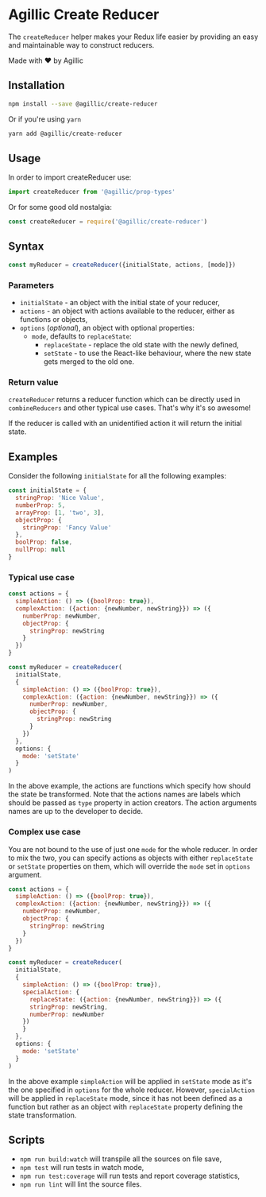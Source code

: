 # Agillic Create Reducer

The `createReducer` helper makes your Redux life easier by providing an easy and maintainable way to construct reducers.

Made with :heart: by Agillic

## Installation

```sh
npm install --save @agillic/create-reducer
```

Or if you're using `yarn`

```sh
yarn add @agillic/create-reducer
```

## Usage

In order to import createReducer use:

```javascript
import createReducer from '@agillic/prop-types'
```

Or for some good old nostalgia:

```javascript
const createReducer = require('@agillic/create-reducer')
```
## Syntax

```javascript
const myReducer = createReducer({initialState, actions, [mode]})
```

### Parameters

- `initialState` - an object with the initial state of your reducer,
- `actions` - an object with actions available to the reducer, either as functions or objects,
- `options` (_optional_), an object with optional properties:
  - `mode`, defaults to `replaceState`:
    - `replaceState` - replace the old state with the newly defined,
    - `setState` - to use the React-like behaviour, where the new state gets merged to the old one.

### Return value

`createReducer` returns a reducer function which can be directly used in `combineReducers` and other typical use cases. That's why it's so awesome!

If the reducer is called with an unidentified action it will return the initial state.

## Examples

Consider the following `initialState` for all the following examples:

```javascript
const initialState = {
  stringProp: 'Nice Value',
  numberProp: 5,
  arrayProp: [1, 'two', 3],
  objectProp: {
    stringProp: 'Fancy Value'
  },
  boolProp: false,
  nullProp: null
}
```

### Typical use case

```javascript
const actions = {
  simpleAction: () => ({boolProp: true}),
  complexAction: ({action: {newNumber, newString}}) => ({
    numberProp: newNumber,
    objectProp: {
      stringProp: newString
    }
  })
}

const myReducer = createReducer(
  initialState,
  {
    simpleAction: () => ({boolProp: true}),
    complexAction: ({action: {newNumber, newString}}) => ({
      numberProp: newNumber,
      objectProp: {
        stringProp: newString
      }
    })
  },
  options: {
    mode: 'setState'
  }
)
```

In the above example, the actions are functions which specify how should the state be transformed. Note that the actions names are labels which should be passed as `type` property in action creators. The action arguments names are up to the developer to decide.

### Complex use case

You are not bound to the use of just one `mode` for the whole reducer. In order to mix the two, you can specify actions as objects with either `replaceState` or `setState` properties on them, which will override the `mode` set in `options` argument.

```javascript
const actions = {
  simpleAction: () => ({boolProp: true}),
  complexAction: ({action: {newNumber, newString}}) => ({
    numberProp: newNumber,
    objectProp: {
      stringProp: newString
    }
  })
}

const myReducer = createReducer(
  initialState,
  {
    simpleAction: () => ({boolProp: true}),
    specialAction: {
      replaceState: ({action: {newNumber, newString}}) => ({
      stringProp: newString,
      numberProp: newNumber
    })
    }
  },
  options: {
    mode: 'setState'
  }
)
```
In the above example `simpleAction` will be applied in `setState` mode as it's the one specified in `options` for the whole reducer. However, `specialAction` will be applied in `replaceState` mode, since it has not been defined as a function but rather as an object with `replaceState` property defining the state transformation.

## Scripts

- `npm run build:watch` will transpile all the sources on file save,
- `npm test` will run tests in watch mode,
- `npm run test:coverage` will run tests and report coverage statistics,
- `npm run lint` will lint the source files.
